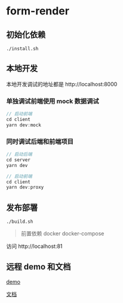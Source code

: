 # form-render

## 初始化依赖

`./install.sh`

## 本地开发

本地开发调试的地址都是 http://localhost:8000

### 单独调试前端使用 mock 数据调试

```js
// 启动前端
cd client
yarn dev:mock
```

### 同时调试后端和前端项目

```js
// 启动后端
cd server
yarn dev

// 启动前端
cd client
yarn dev:proxy
```

## 发布部署

`./build.sh`

> 前置依赖 docker docker-compose

访问 http://localhost:81

## 远程 demo 和文档

[demo](http://ycid-form-render.yenmysoft.com.cn/)

[文档](http://ycid-form-render-doc.yenmysoft.com.cn/)
